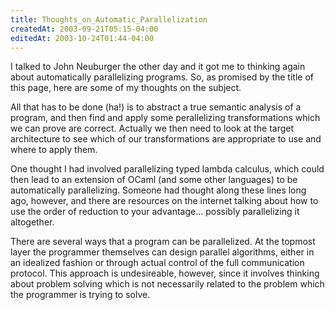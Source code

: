 ```yaml
---
title: Thoughts_on_Automatic_Parallelization
createdAt: 2003-09-21T05:15-04:00
editedAt: 2003-10-24T01:44-04:00
---
```


I talked to John Neuburger the other day and it got me to thinking again about automatically parallelizing programs. So, as promised by the title of this page, here are some of my thoughts on the subject.

All that has to be done (ha!) is to abstract a true semantic analysis of a program, and then find and apply some perallelizing transformations which we can prove are correct. Actually we then need to look at the target architecture to see which of our transformations are appropriate to use and where to apply them.

One thought I had involved parallelizing typed lambda calculus, which could then lead to an extension of OCaml (and some other languages) to be automatically parallelizing. Someone had thought along these lines long ago, however, and there are resources on the internet talking about how to use the order of reduction to your advantage... possibly parallelizing it altogether.

There are several ways that a program can be parallelized. At the topmost layer the programmer themselves can design parallel algorithms, either in an idealized fashion or through actual control of the full communication protocol. This approach is undesireable, however, since it involves thinking about problem solving which is not necessarily related to the problem which the programmer is trying to solve.

